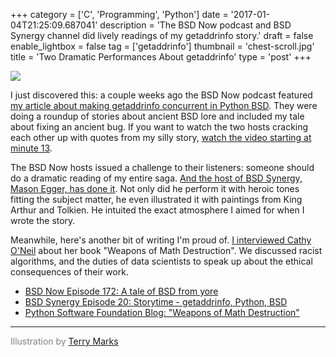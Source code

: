 +++
category = ['C', 'Programming', 'Python']
date = '2017-01-04T21:25:09.687041'
description = 'The BSD Now podcast and BSD Synergy channel did lively readings of my getaddrinfo story.'
draft = false
enable_lightbox = false
tag = ['getaddrinfo']
thumbnail = 'chest-scroll.jpg'
title = 'Two Dramatic Performances About getaddrinfo'
type = 'post'
+++

![](chest-scroll.jpg)

I just discovered this: a couple weeks ago the BSD Now podcast featured [my article about making getaddrinfo concurrent in Python BSD](getaddrinfo-cpython-mac-and-bsd). They were doing a roundup of stories about ancient BSD lore and included my tale about fixing an ancient bug. If you want to watch the two hosts cracking each other up with quotes from my silly story, [watch the video starting at minute 13](https://youtu.be/paGVrcHM-9s?t=13m41s).

The BSD Now hosts issued a challenge to their listeners: someone should do a dramatic reading of my entire saga. [And the host of BSD Synergy, Mason Egger, has done it](https://www.youtube.com/watch?v=hNAiRPo9VvM). Not only did he perform it with heroic tones fitting the subject matter, he even illustrated it with paintings from King Arthur and Tolkien. He intuited the exact atmosphere I aimed for when I wrote the story.

Meanwhile, here's another bit of writing I'm proud of. [I interviewed Cathy O'Neil](http://pyfound.blogspot.com/2017/01/weapons-of-math-destruction-by-cathy.html) about her book "Weapons of Math Destruction". We discussed racist algorithms, and the duties of data scientists to speak up about the ethical consequences of their work.

* [BSD Now Episode 172: A tale of BSD from yore](https://www.bsdnow.tv/episodes/2016_12_14_a_tale_of_bsd_from_yore)
* [BSD Synergy Episode 20: Storytime - getaddrinfo, Python, BSD](https://www.youtube.com/watch?v=hNAiRPo9VvM)
* [Python Software Foundation Blog: "Weapons of Math Destruction"](http://pyfound.blogspot.com/2017/01/weapons-of-math-destruction-by-cathy.html)

***

<span style="color: gray">Illustration by <a href="http://www.terrymarks.net/">Terry Marks</a></span>
